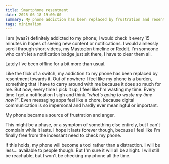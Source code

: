 ```yaml
---
title: Smartphone resentment
date: 2025-06-18 19:00:00
summary: My phone addiction has been replaced by frustration and resentment.
tags: minimalism
---
```


I am (was?) definitely addicted to my phone; I would check it every 15 minutes in hopes of seeing new content or notifications. I would aimlessly scroll through short videos, my Mastodon timeline or Reddit. I'm someone who can't let a notification badge just sit there, I have to clear them all.

Lately I've been offline for a bit more than usual.

Like the flick of a switch, my addiction to my phone has been replaced by resentment towards it. Out of nowhere I feel like my phone is a burden, something that I have to carry around with me because it does so much for me. But now, every time I pick it up, I feel like I'm wasting my time. Every time I get a notification I sigh and think _"what's going to waste my time now?"_. Even messaging apps feel like a chore, because digital communication is so impersonal and hardly ever meaningful or important.

My phone became a source of frustration and anger.

This might be a phase, or a symptom of something else entirely, but I can't complain while it lasts. I hope it lasts forever though, because I feel like I'm finally free from the incessant need to check my phone.

If this holds, my phone will become a tool rather than a distraction. I will be less... available to people though. But I'm sure it will all be alright. I will still be reachable, but I won't be checking my phone all the time. 
